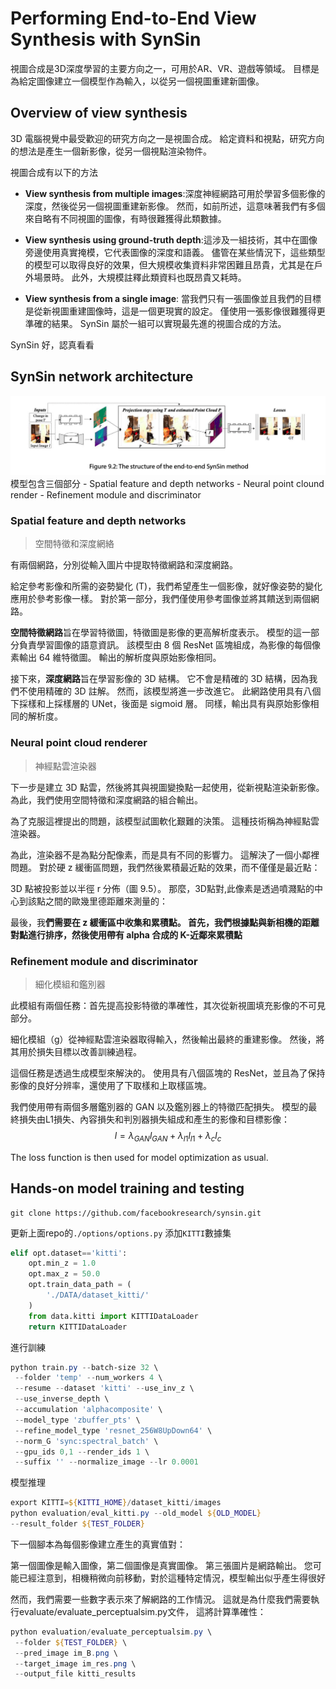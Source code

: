 # Performing End-to-End View Synthesis with SynSin 
視圖合成是3D深度學習的主要方向之一，可用於AR、VR、遊戲等領域。 目標是為給定圖像建立一個模型作為輸入，以從另一個視圖重建新圖像。
## Overview of view synthesis 
3D 電腦視覺中最受歡迎的研究方向之一是視圖合成。 給定資料和視點，研究方向的想法是產生一個新影像，從另一個視點渲染物件。

視圖合成有以下的方法
- **View synthesis from multiple images**:深度神經網路可用於學習多個影像的深度，然後從另一個視圖重建新影像。 然而，如前所述，這意味著我們有多個來自略有不同視圖的圖像，有時很難獲得此類數據。

- **View synthesis using ground-truth depth**:這涉及一組技術，其中在圖像旁邊使用真實掩模，它代表圖像的深度和語義。 儘管在某些情況下，這些類型的模型可以取得良好的效果，但大規模收集資料非常困難且昂貴，尤其是在戶外場景時。 此外，大規模註釋此類資料也既昂貴又耗時。
  
- **View synthesis from a single image**: 當我們只有一張圖像並且我們的目標是從新視圖重建圖像時，這是一個更現實的設定。 僅使用一張影像很難獲得更準確的結果。 SynSin 屬於一組可以實現最先進的視圖合成的方法。
  
SynSin 好，認真看看 

## SynSin network architecture
<img src = '../imgs/SynSin.png'>
模型包含三個部分
- Spatial feature and depth networks
- Neural point clound render 
- Refinement module and discriminator 

### Spatial feature and depth networks
> 空間特徵和深度網絡

有兩個網路，分別從輸入圖片中提取特徵網路和深度網路。

給定參考影像和所需的姿勢變化 (T)，我們希望產生一個影像，就好像姿勢的變化應用於參考影像一樣。 對於第一部分，我們僅使用參考圖像並將其饋送到兩個網路。

**空間特徵網路**旨在學習特徵圖，特徵圖是影像的更高解析度表示。 模型的這一部分負責學習圖像的語意資訊。 該模型由 8 個 ResNet 區塊組成，為影像的每個像素輸出 64 維特徵圖。 輸出的解析度與原始影像相同。

接下來，**深度網路**旨在學習影像的 3D 結構。 它不會是精確的 3D 結構，因為我們不使用精確的 3D 註解。 然而，該模型將進一步改進它。
此網路使用具有八個下採樣和上採樣層的 UNet，後面是 sigmoid 層。 同樣，輸出具有與原始影像相同的解析度。


### Neural point cloud renderer 
> 神經點雲渲染器

下一步是建立 3D 點雲，然後將其與視圖變換點一起使用，從新視點渲染新影像。 為此，我們使用空間特徵和深度網路的組合輸出。


為了克服這裡提出的問題，該模型試圖軟化艱難的決策。 這種技術稱為神經點雲渲染器。

為此，渲染器不是為點分配像素，而是具有不同的影響力。 這解決了一個小鄰裡問題。 對於硬 z 緩衝區問題，我們然後累積最近點的效果，而不僅僅是最近點：

3D 點被投影並以半徑 r 分佈（圖 9.5）。 那麼，3D點對,此像素是透過噴濺點的中心到該點之間的歐幾里德距離來測量的：

最後，我**們需要在 z 緩衝區中收集和累積點。 首先，我們根據點與新相機的距離對點進行排序，然後使用帶有 alpha 合成的 K-近鄰來累積點**
### Refinement module and discriminator 
> 細化模組和鑑別器

此模組有兩個任務：首先提高投影特徵的準確性，其次從新視圖填充影像的不可見部分。

細化模組（g）從神經點雲渲染器取得輸入，然後輸出最終的重建影像。 然後，將其用於損失目標以改善訓練過程。

這個任務是透過生成模型來解決的。 使用具有八個區塊的 ResNet，並且為了保持影像的良好分辨率，還使用了下取樣和上取樣區塊。

我們使用帶有兩個多層鑑別器的 GAN 以及鑑別器上的特徵匹配損失。
模型的最終損失由L1損失、內容損失和判別器損失組成和產生的影像和目標影像：
$$
l = \lambda_{GAN}l_{GAN} + \lambda_{l1}l_{l1} + \lambda_{c}l_{c} 
$$

The loss function is then used for model optimization as usual.

## Hands-on model training and testing 
```
git clone https://github.com/facebookresearch/synsin.git
```
更新上面repo的`./options/options.py` 添加`KITTI`數據集
```python
elif opt.dataset=='kitti':
    opt.min_z = 1.0 
    opt.max_z = 50.0
    opt.train_data_path = (
        './DATA/dataset_kitti/'
    )
    from data.kitti import KITTIDataLoader
    return KITTIDataLoader
```
進行訓練
```powershell
python train.py --batch-size 32 \
 --folder 'temp' --num_workers 4 \
 --resume --dataset 'kitti' --use_inv_z \
 --use_inverse_depth \
 --accumulation 'alphacomposite' \
 --model_type 'zbuffer_pts' \
 --refine_model_type 'resnet_256W8UpDown64' \
 --norm_G 'sync:spectral_batch' \
 --gpu_ids 0,1 --render_ids 1 \
 --suffix '' --normalize_image --lr 0.0001
```

模型推理
``` powershell 
export KITTI=${KITTI_HOME}/dataset_kitti/images
python evaluation/eval_kitti.py --old_model ${OLD_MODEL} 
--result_folder ${TEST_FOLDER}
```


下一個腳本為每個影像建立產生的真實值對：

第一個圖像是輸入圖像，第二個圖像是真實圖像。
第三張圖片是網路輸出。 您可能已經注意到，相機稍微向前移動，對於這種特定情況，模型輸出似乎產生得很好


然而，我們需要一些數字表示來了解網路的工作情況。
這就是為什麼我們需要執行evaluate/evaluate_perceptualsim.py文件，
這將計算準確性：
``` powershell 
python evaluation/evaluate_perceptualsim.py \
 --folder ${TEST_FOLDER} \
 --pred_image im_B.png \
 --target_image im_res.png \
 --output_file kitti_results
 
```
